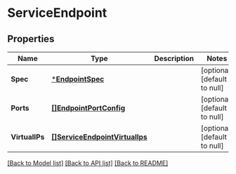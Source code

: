 # ServiceEndpoint

## Properties
Name | Type | Description | Notes
------------ | ------------- | ------------- | -------------
**Spec** | [***EndpointSpec**](EndpointSpec.md) |  | [optional] [default to null]
**Ports** | [**[]EndpointPortConfig**](EndpointPortConfig.md) |  | [optional] [default to null]
**VirtualIPs** | [**[]ServiceEndpointVirtualIps**](Service_Endpoint_VirtualIPs.md) |  | [optional] [default to null]

[[Back to Model list]](../README.md#documentation-for-models) [[Back to API list]](../README.md#documentation-for-api-endpoints) [[Back to README]](../README.md)


